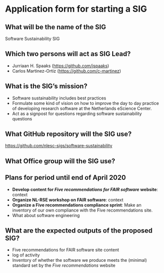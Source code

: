 # Application form for starting a SIG

## What will be the name of the SIG

Software Sustainability SIG

## Which two persons will act as SIG Lead?

- Jurriaan H. Spaaks (https://github.com/jspaaks)
- Carlos Martinez-Ortiz (https://github.com/c-martinez)

## What is the SIG’s mission?
<!--
The mission of your SIG should contribute to the organization’s mission.
-->

- Software sustainability includes best practices
- Formulate some kind of vision on how to improve the day to day practice of developing research software at the Netherlands eScience Center.
- Act as a signpost for questions regarding software sustainability questions

## What GitHub repository will the SIG use?

https://github.com/nlesc-sigs/software-sustainability

## What Office group will the SIG use?


## Plans for period until end of April 2020
<!--  
In this section, list what plans you have for this SIG. Describe each plan according to the following format: 

- **title**: context 1
- **title 2**: context 2
- etc

For title, describe your plan in just a few words. For context, describe briefly and concretely what is the plan.
-->

- **Develop content for _Five recommendations for FAIR software_ website**: context
- **Organize NL-RSE workshop on FAIR software**: context
- **Organize a Five recommendations compliance sprint**: Make an inventory of our own compliance with the Five recommendations site.
- What about software engineering

## What are the expected outputs of the proposed SIG?
<!--
help text goes here
-->

- Five recommendations for FAIR software site content
- log of activity
- Inventory of whether the software we produce meets the (minimal) standard set by the _Five recommendations_ website
